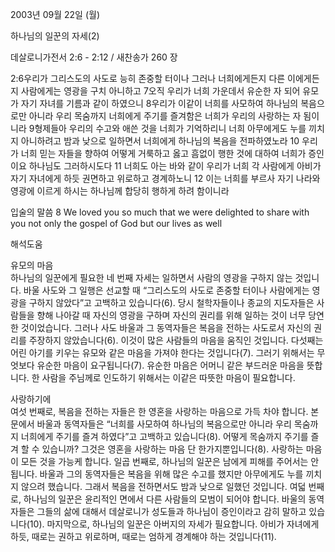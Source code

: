 2003년 09월 22일 (월)

하나님의 일꾼의 자세(2)



데살로니가전서 2:6 - 2:12 / 새찬송가 260 장


2:6우리가 그리스도의 사도로 능히 존중할 터이나 그러나 너희에게든지 다른 이에게든지 사람에게는 영광을 구치 아니하고 
7오직 우리가 너희 가운데서 유순한 자 되어 유모가 자기 자녀를 기름과 같이 하였으니 
8우리가 이같이 너희를 사모하여 하나님의 복음으로만 아니라 우리 목숨까지 너희에게 주기를 즐겨함은 너희가 우리의 사랑하는 자 됨이니라 
9형제들아 우리의 수고와 애쓴 것을 너희가 기억하리니 너희 아무에게도 누를 끼치지 아니하려고 밤과 낮으로 일하면서 너희에게 하나님의 복음을 전파하였노라 
10 우리가 너희 믿는 자들을 향하여 어떻게 거룩하고 옳고 흠없이 행한 것에 대하여 너희가 증인이요 하나님도 그러하시도다 
11 너희도 아는 바와 같이 우리가 너희 각 사람에게 아비가 자기 자녀에게 하듯 권면하고 위로하고 경계하노니 
12 이는 너희를 부르사 자기 나라와 영광에 이르게 하시는 하나님께 합당히 행하게 하려 함이니라 

입술의 말씀 
8 We loved you so much that we were delighted to share with you not only the gospel of God but our lives as well

해석도움





유모의 마음  
하나님의 일꾼에게 필요한 네 번째 자세는 일하면서 사람의 영광을 구하지 않는 것입니다. 바울 사도와 그 일행은 선교할 때 “그리스도의 사도로 존중할 터이나 사람에게는 영광을 구하지 않았다”고 고백하고 있습니다(6). 당시 철학자들이나 종교의 지도자들은 사람들을 향해 나아갈 때 자신의 영광을 구하며 자신의 권리를 위해 일하는 것이 너무 당연한 것이었습니다. 그러나 사도 바울과 그 동역자들은 복음을 전하는 사도로서 자신의 권리를 주장하지 않았습니다(6). 이것이 많은 사람들의 마음을 움직인 것입니다. 다섯째는 어린 아기를 키우는 유모와 같은 마음을 가져야 한다는 것입니다(7). 그러기 위해서는 무엇보다 유순한 마음이 요구됩니다(7). 유순한 마음은 어머니 같은 부드러운 마음을 뜻합니다. 한 사람을 주님께로 인도하기 위해서는 이같은 따뜻한 마음이 필요합니다.   

사랑하기에  
여섯 번째로, 복음을 전하는 자들은 한 영혼을 사랑하는 마음으로 가득 차야 합니다. 본문에서 바울과 동역자들은 “너희를 사모하여 하나님의 복음으로만 아니라 우리 목숨까지 너희에게 주기를 즐겨 하였다”고 고백하고 있습니다(8). 어떻게 목숨까지 주기를 즐겨 할 수 있습니까? 그것은 영혼을 사랑하는 마음 단 한가지뿐입니다(8). 사랑하는 마음이 모든 것을 가능케 합니다. 일곱 번째로, 하나님의 일꾼은 남에게 피해를 주어서는 안됩니다. 바울과 그의 동역자들은 복음을 위해 많은 수고를 했지만 아무에게도 누를 끼치지 않으려 했습니다. 그래서 복음을 전하면서도 밤과 낮으로 일했던 것입니다. 여덟 번째로, 하나님의 일꾼은 윤리적인 면에서 다른 사람들의 모범이 되어야 합니다. 바울의 동역자들은 그들의 삶에 대해서 데살로니가 성도들과 하나님이 증인이라고 감히 말하고 있습니다(10). 마지막으로, 하나님의 일꾼은 아버지의 자세가 필요합니다. 아비가 자녀에게 하듯, 때로는 권하고 위로하며, 때로는 엄하게 경계해야 하는 것입니다(11).